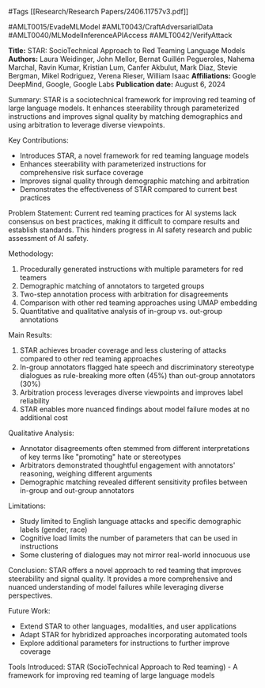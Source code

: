 #Tags
[[Research/Research Papers/2406.11757v3.pdf]]

#AMLT0015/EvadeMLModel
#AMLT0043/CraftAdversarialData
#AMLT0040/MLModelInferenceAPIAccess
#AMLT0042/VerifyAttack

**Title:** STAR: SocioTechnical Approach to Red Teaming Language Models
**Authors:** Laura Weidinger, John Mellor, Bernat Guillén Pegueroles, Nahema Marchal, Ravin Kumar, Kristian Lum, Canfer Akbulut, Mark Diaz, Stevie Bergman, Mikel Rodriguez, Verena Rieser, William Isaac
**Affiliations:** Google DeepMind, Google, Google Labs
**Publication date:** August 6, 2024

Summary:
STAR is a sociotechnical framework for improving red teaming of large language models. It enhances steerability through parameterized instructions and improves signal quality by matching demographics and using arbitration to leverage diverse viewpoints.

Key Contributions:
- Introduces STAR, a novel framework for red teaming language models
- Enhances steerability with parameterized instructions for comprehensive risk surface coverage
- Improves signal quality through demographic matching and arbitration
- Demonstrates the effectiveness of STAR compared to current best practices

Problem Statement:
Current red teaming practices for AI systems lack consensus on best practices, making it difficult to compare results and establish standards. This hinders progress in AI safety research and public assessment of AI safety.

Methodology:
1. Procedurally generated instructions with multiple parameters for red teamers
2. Demographic matching of annotators to targeted groups
3. Two-step annotation process with arbitration for disagreements
4. Comparison with other red teaming approaches using UMAP embedding
5. Quantitative and qualitative analysis of in-group vs. out-group annotations

Main Results:
1. STAR achieves broader coverage and less clustering of attacks compared to other red teaming approaches
2. In-group annotators flagged hate speech and discriminatory stereotype dialogues as rule-breaking more often (45%) than out-group annotators (30%)
3. Arbitration process leverages diverse viewpoints and improves label reliability
4. STAR enables more nuanced findings about model failure modes at no additional cost

Qualitative Analysis:
- Annotator disagreements often stemmed from different interpretations of key terms like "promoting" hate or stereotypes
- Arbitrators demonstrated thoughtful engagement with annotators' reasoning, weighing different arguments
- Demographic matching revealed different sensitivity profiles between in-group and out-group annotators

Limitations:
- Study limited to English language attacks and specific demographic labels (gender, race)
- Cognitive load limits the number of parameters that can be used in instructions
- Some clustering of dialogues may not mirror real-world innocuous use

Conclusion:
STAR offers a novel approach to red teaming that improves steerability and signal quality. It provides a more comprehensive and nuanced understanding of model failures while leveraging diverse perspectives.

Future Work:
- Extend STAR to other languages, modalities, and user applications
- Adapt STAR for hybridized approaches incorporating automated tools
- Explore additional parameters for instructions to further improve coverage

Tools Introduced:
STAR (SocioTechnical Approach to Red teaming) - A framework for improving red teaming of large language models
